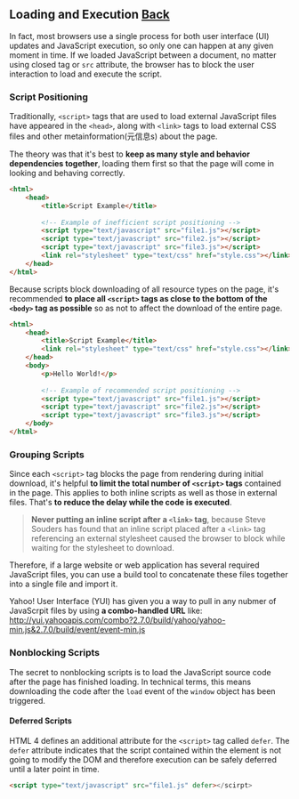## Loading and Execution [Back](./../high_performance.md)

In fact, most browsers use a single process for both user interface (UI) updates and JavaScript execution, so only one can happen at any given moment in time. If we loaded JavaScript between a document, no matter using closed tag or `src` attribute, the browser has to block the user interaction to load and execute the script.

### Script Positioning

Traditionally, `<script>` tags that are used to load external JavaScript files have appeared in the `<head>`, along with `<link>` tags to load external CSS files and other metainformation(元信息s) about the page.

The theory was that it's best to **keep as many style and behavior dependencies together**, loading them first so that the page will come in looking and behaving correctly.

```html
<html>
    <head>
        <title>Script Example</title>
        
        <!-- Example of inefficient script positioning -->
        <script type="text/javascript" src="file1.js"></script>
        <script type="text/javascript" src="file2.js"></script>
        <script type="text/javascript" src="file3.js"></script>
        <link rel="stylesheet" type="text/css" href="style.css"></link>
    </head>
</html>
```

Because scripts block downloading of all resource types on the page, it's recommended **to place all `<script>` tags as close to the bottom of the `<body>` tag as possible** so as not to affect the download of the entire page.

```html
<html>
    <head>
        <title>Script Example</title>
        <link rel="stylesheet" type="text/css" href="style.css"></link>
    </head>
    <body>
        <p>Hello World!</p>
        
        <!-- Example of recommended script positioning -->
        <script type="text/javascript" src="file1.js"></script>
        <script type="text/javascript" src="file2.js"></script>
        <script type="text/javascript" src="file3.js"></script>
    </body>
</html>
```

### Grouping Scripts

Since each `<script>` tag blocks the page from rendering during initial download, it's helpful **to limit the total number of `<script>` tags** contained in the page. This applies to both inline scripts as well as those in external files. That's **to reduce the delay while the code is executed**.

> **Never putting an inline script after a `<link>` tag**, because Steve Souders has found that an inline script placed after a `<link>` tag referencing an external stylesheet caused the browser to block while waiting for the stylesheet to download.

Therefore, if a large website or web application has several required JavaScript files, you can use a build tool to concatenate these files together into a single file and import it. 

Yahoo! User Interface (YUI) has given you a way to pull in any nubmer of JavaScrpit files by using **a combo-handled URL** like: http://yui.yahooapis.com/combo?2.7.0/build/yahoo/yahoo-min.js&2.7.0/build/event/event-min.js

### Nonblocking Scripts

The secret to nonblocking scripts is to load the JavaScript source code after the page has finished loading. In technical terms, this means downloading the code after the `load` event of the `window` object has been triggered.

#### Deferred Scripts

HTML 4 defines an additional attribute for the `<script>` tag called `defer`. The `defer` attribute indicates that the script contained within the element is not going to modify the DOM and therefore execution can be safely deferred until a later point in time.

```html
<script type="text/javascript" src="file1.js" defer></scirpt>
```



